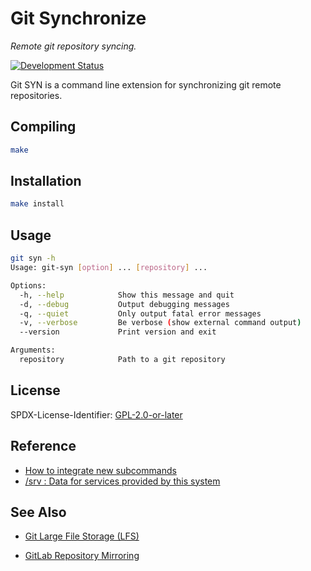 # Git Synchronize

_Remote git repository syncing._

[![Development Status](https://img.shields.io/badge/development--status-pre--alpha-orange?style=flat-square)](https://pypi.org/classifiers)

Git SYN is a command line extension for synchronizing git remote repositories.

## Compiling

```sh
make
```

## Installation

```sh
make install
```

## Usage

```sh
git syn -h
Usage: git-syn [option] ... [repository] ...

Options:
  -h, --help            Show this message and quit
  -d, --debug           Output debugging messages
  -q, --quiet           Only output fatal error messages
  -v, --verbose         Be verbose (show external command output)
  --version             Print version and exit

Arguments:
  repository            Path to a git repository
```

## License

SPDX-License-Identifier: [GPL-2.0-or-later](COPYING)

## Reference

- [How to integrate new subcommands](https://git.kernel.org/pub/scm/git/git.git/plain/Documentation/howto/new-command.txt)
- [/srv : Data for services provided by this system](https://refspecs.linuxfoundation.org/FHS_3.0/fhs/ch03s17.html)

## See Also

- [Git Large File Storage (LFS)](https://git-lfs.github.com)

- [GitLab Repository Mirroring](https://docs.gitlab.com/ee/user/project/repository/repository_mirroring.html)

